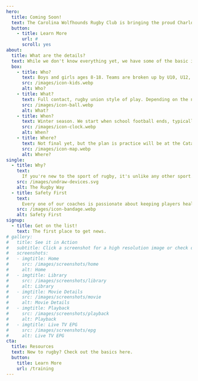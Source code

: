 ```yaml
---
hero:
  title: Coming Soon!
  text: The Carolina Wolfhounds Rugby Club is bringing the proud Charlotte tradition of top-tier youth and high school rugby to the Fort Mill and Rock Hill area.
  button:
    - title: Learn More
      url: #
      scroll: yes
about:
  title: What are the details?
  text: While we don't know everything yet, we have some of the basic info that you'll need.
  box:
    - title: Who?
      text: Boys and girls ages 8-18. Teams are broken up by U10, U12, U14, and High School.
      src: /images/icon-kids.webp
      alt: Who?
    - title: What?
      text: Full contact, rugby union style of play. Depending on the number of players we run 15, 12, 10, or 7 to a side.
      src: /images/icon-ball.webp
      alt: What?
    - title: When?
      text: Winter season. We start when school football ends, typically early December and goes through mid February.  
      src: /images/icon-clock.webp
      alt: When?
    - title: Where?
      text: Not final yet, but the plan is practice will be at the Catawba Ridge HS field complex. Practices will be twice a week, 6-8PM.
      src: /images/icon-map.webp
      alt: Where?
single:
  - title: Why?
    text:
      If you're new to the sport of rugby, it's unlike any other sport. On the field everyone is competitive, but afterwards we treat each other with dignity and respect. It's one of the most pleasant youth sporting activities you can find.
    src: /images/undraw-devices.svg
    alt: The Rugby Way
  - title: Safety First
    text:
      Every one of our coaches is passionate about keeping players healthy. Rugby is a contact sport with a lot of bumps and bruises, but we see far fewer major injuries than a typical football team. We have a certified EMT/Sports Medicine Trainer at every match and our coaches must attain the SafeSport certification prior to participating in any team activities.
    src: /images/icon-bandage.webp
    alt: Safety First
signup:
  - title: Get on the list!
    text: The first place to get news.
# gallery:
#   title: See it in Action
#   subtitle: Click a screenshot for a high resolution image or check out our for the full experience.
#   screenshots:
#   - imgtitle: Home  
#     src: /images/screenshots/home
#     alt: Home
#   - imgtitle: Library  
#     src: /images/screenshots/library
#     alt: Library
#   - imgtitle: Movie Details
#     src: /images/screenshots/movie
#     alt: Movie Details
#   - imgtitle: Playback
#     src: /images/screenshots/playback
#     alt: Playback
#   - imgtitle: Live TV EPG
#     src: /images/screenshots/epg
#     alt: Live TV EPG
cta:
  title: Resources
  text: New to rugby? Check out the basics here.
  button:
    title: Learn More
    url: /training
---
```

